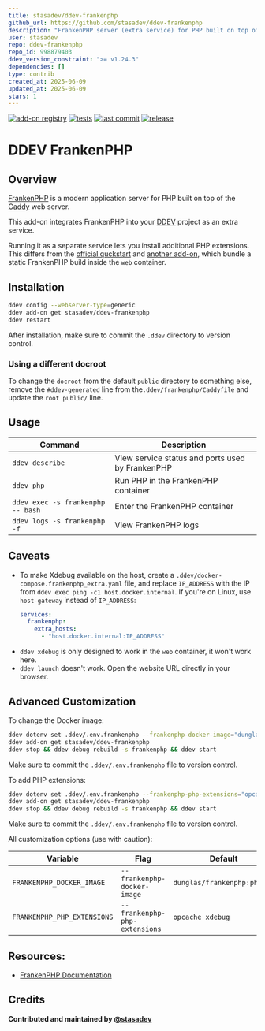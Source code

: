 ```yaml
---
title: stasadev/ddev-frankenphp
github_url: https://github.com/stasadev/ddev-frankenphp
description: "FrankenPHP server (extra service) for PHP built on top of Caddy for DDEV"
user: stasadev
repo: ddev-frankenphp
repo_id: 998879403
ddev_version_constraint: ">= v1.24.3"
dependencies: []
type: contrib
created_at: 2025-06-09
updated_at: 2025-06-09
stars: 1
---
```


[![add-on registry](https://img.shields.io/badge/DDEV-Add--on_Registry-blue)](https://addons.ddev.com)
[![tests](https://github.com/stasadev/ddev-frankenphp/actions/workflows/tests.yml/badge.svg?branch=main)](https://github.com/stasadev/ddev-frankenphp/actions/workflows/tests.yml?query=branch%3Amain)
[![last commit](https://img.shields.io/github/last-commit/stasadev/ddev-frankenphp)](https://github.com/stasadev/ddev-frankenphp/commits)
[![release](https://img.shields.io/github/v/release/stasadev/ddev-frankenphp)](https://github.com/stasadev/ddev-frankenphp/releases/latest)

# DDEV FrankenPHP

## Overview

[FrankenPHP](https://frankenphp.dev/) is a modern application server for PHP built on top of the [Caddy](https://caddyserver.com/) web server.

This add-on integrates FrankenPHP into your [DDEV](https://ddev.com/) project as an extra service.

Running it as a separate service lets you install additional PHP extensions. This differs from the [official quckstart](https://ddev.readthedocs.io/en/stable/users/quickstart/#generic-frankenphp) and [another add-on](https://github.com/ochorocho/ddev-frankenphp), which bundle a static FrankenPHP build inside the `web` container.

## Installation

```bash
ddev config --webserver-type=generic
ddev add-on get stasadev/ddev-frankenphp
ddev restart
```

After installation, make sure to commit the `.ddev` directory to version control.

### Using a different docroot

To change the `docroot` from the default `public` directory to something else, remove the `#ddev-generated` line from the`.ddev/frankenphp/Caddyfile` and update the `root public/` line.

## Usage

| Command | Description |
| ------- | ----------- |
| `ddev describe` | View service status and ports used by FrankenPHP |
| `ddev php` | Run PHP in the FrankenPHP container |
| `ddev exec -s frankenphp -- bash` | Enter the FrankenPHP container |
| `ddev logs -s frankenphp -f` | View FrankenPHP logs |

## Caveats

- To make Xdebug available on the host, create a `.ddev/docker-compose.frankenphp_extra.yaml` file, and replace `IP_ADDRESS` with the IP from `ddev exec ping -c1 host.docker.internal`. If you're on Linux, use `host-gateway` instead of `IP_ADDRESS`:
    ```yaml
    services:
      frankenphp:
        extra_hosts:
          - "host.docker.internal:IP_ADDRESS"
    ```
- `ddev xdebug` is only designed to work in the `web` container, it won't work here.
- `ddev launch` doesn't work. Open the website URL directly in your browser.

## Advanced Customization

To change the Docker image:

```bash
ddev dotenv set .ddev/.env.frankenphp --frankenphp-docker-image="dunglas/frankenphp:php8.3"
ddev add-on get stasadev/ddev-frankenphp
ddev stop && ddev debug rebuild -s frankenphp && ddev start
```

Make sure to commit the `.ddev/.env.frankenphp` file to version control.

To add PHP extensions:

```bash
ddev dotenv set .ddev/.env.frankenphp --frankenphp-php-extensions="opcache xdebug"
ddev add-on get stasadev/ddev-frankenphp
ddev stop && ddev debug rebuild -s frankenphp && ddev start
```

Make sure to commit the `.ddev/.env.frankenphp` file to version control.

All customization options (use with caution):

| Variable | Flag | Default |
| -------- | ---- | ------- |
| `FRANKENPHP_DOCKER_IMAGE` | `--frankenphp-docker-image` | `dunglas/frankenphp:php8.3` |
| `FRANKENPHP_PHP_EXTENSIONS` | `--frankenphp-php-extensions` | `opcache xdebug` |

## Resources:

- [FrankenPHP Documentation](https://frankenphp.dev/docs/)

## Credits

**Contributed and maintained by [@stasadev](https://github.com/stasadev)**
